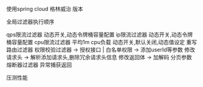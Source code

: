 使用spring cloud 格林威治 版本

全局过滤器执行顺序

qps限流过滤器 动态开关,动态令牌桶容量配置
ip限流过滤器 动态开关,动态令牌桶容量配置
cpu限流过滤器 平均1m cpu负载 动态开关,默认关闭,动态值设定
重写路由过滤器
权限校验过滤器 -> 授权接口 | 白名单权限 -> 添加userId等参数
修改请求头 -> 解析添加请求头,删除冗余请求头信息
修改返回体 -> 加解码 分页参数
熔断器过滤器 异常捕获返回

压测性能



